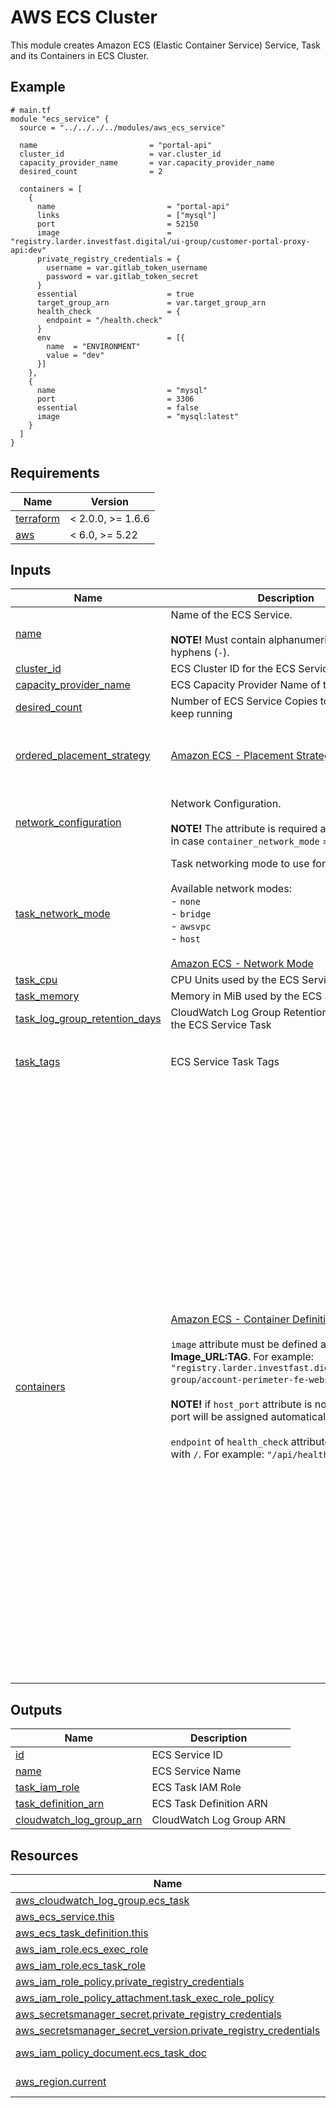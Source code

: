 # AWS ECS Cluster

This module creates Amazon ECS (Elastic Container Service) Service, Task and its Containers in ECS Cluster.

<!-- Next block is generated by terraform-docs following .terraform-docs.yml config -->
<!-- BEGIN_TF_DOCS -->
## Example

```hcl
# main.tf
module "ecs_service" {
  source = "../../../../modules/aws_ecs_service"

  name                         = "portal-api"
  cluster_id                   = var.cluster_id
  capacity_provider_name       = var.capacity_provider_name
  desired_count                = 2

  containers = [
    {
      name                         = "portal-api"
      links                        = ["mysql"]
      port                         = 52150
      image                        = "registry.larder.investfast.digital/ui-group/customer-portal-proxy-api:dev"
      private_registry_credentials = {
        username = var.gitlab_token_username
        password = var.gitlab_token_secret
      }
      essential                    = true
      target_group_arn             = var.target_group_arn
      health_check                 = {
        endpoint = "/health.check"
      }
      env                          = [{
        name  = "ENVIRONMENT"
        value = "dev"
      }]
    },
    {
      name                         = "mysql"
      port                         = 3306
      essential                    = false
      image                        = "mysql:latest"
    }
  ]
}
```

## Requirements

| Name | Version |
|------|---------|
| <a name="requirement_terraform"></a> [terraform](#requirement\_terraform) | < 2.0.0, >= 1.6.6 |
| <a name="requirement_aws"></a> [aws](#requirement\_aws) | < 6.0, >= 5.22 |

## Inputs

| Name | Description | Type | Default | Required |
|------|-------------|------|---------|:--------:|
| <a name="input_name"></a> [name](#input\_name) | Name of the ECS Service.<br><br>**NOTE!** Must contain alphanumeric characters or hyphens (`-`). | `string` | n/a | yes |
| <a name="input_cluster_id"></a> [cluster\_id](#input\_cluster\_id) | ECS Cluster ID for the ECS Service Tasks | `string` | n/a | yes |
| <a name="input_capacity_provider_name"></a> [capacity\_provider\_name](#input\_capacity\_provider\_name) | ECS Capacity Provider Name of the ECS Service | `string` | n/a | yes |
| <a name="input_desired_count"></a> [desired\_count](#input\_desired\_count) | Number of ECS Service Copies to place and keep running | `number` | `1` | no |
| <a name="input_ordered_placement_strategy"></a> [ordered\_placement\_strategy](#input\_ordered\_placement\_strategy) | [Amazon ECS - Placement Strategy](https://docs.aws.amazon.com/AmazonECS/latest/APIReference/API_PlacementStrategy.html) | <pre>object({<br>    type  = string<br>    field = optional(string)<br>  })</pre> | <pre>{<br>  "field": "attribute:ecs.availability-zone",<br>  "type": "spread"<br>}</pre> | no |
| <a name="input_network_configuration"></a> [network\_configuration](#input\_network\_configuration) | Network Configuration.<br><br>**NOTE!** The attribute is required and applied only in case `container_network_mode` = `awsvpc`. | <pre>object({<br>    security_groups = list(string)<br>    subnet_ids      = list(string)<br>  })</pre> | `null` | no |
| <a name="input_task_network_mode"></a> [task\_network\_mode](#input\_task\_network\_mode) | Task networking mode to use for its containers.<br><br>Available network modes:<br>  - `none`<br>  - `bridge`<br>  - `awsvpc`<br>  - `host`<br><br>[Amazon ECS - Network Mode](https://docs.aws.amazon.com/AmazonECS/latest/developerguide/task_definition_parameters.html#network_mode) | `string` | `"bridge"` | no |
| <a name="input_task_cpu"></a> [task\_cpu](#input\_task\_cpu) | CPU Units used by the ECS Service Task | `number` | `256` | no |
| <a name="input_task_memory"></a> [task\_memory](#input\_task\_memory) | Memory in MiB used by the ECS Service Task | `number` | `256` | no |
| <a name="input_task_log_group_retention_days"></a> [task\_log\_group\_retention\_days](#input\_task\_log\_group\_retention\_days) | CloudWatch Log Group Retention Period Days of the ECS Service Task | `number` | `7` | no |
| <a name="input_task_tags"></a> [task\_tags](#input\_task\_tags) | ECS Service Task Tags | <pre>object({<br>    name  = string<br>    value = string<br>  })</pre> | `null` | no |
| <a name="input_containers"></a> [containers](#input\_containers) | [Amazon ECS - Container Definitions](https://docs.aws.amazon.com/AmazonECS/latest/developerguide/task_definition_parameters.html#container_definitions)<br><br>`image` attribute must be defined as **Image\_URL:TAG**. For example: `"registry.larder.investfast.digital/frontend-group/account-perimeter-fe-webserver:latest"`.<br><br>**NOTE!** if `host_port` attribute is not defined, the port will be assigned automatically!<br><br>`endpoint` of `health_check` attribute must start with `/`. For example: `"/api/health"`. | <pre>list(object({<br>    name                         = string<br>    port                         = number<br>    port_range                   = optional(string)<br>    host_port                    = optional(number)<br>    host_port_range              = optional(string)<br>    links                        = optional(list(string), [])<br>    image                        = string<br>    private_registry_credentials = optional(object({<br>      username = string<br>      password = string<br>    }))<br>    essential                    = optional(bool, true)<br>    target_group_arn             = optional(string)<br>    cpu                          = optional(number)<br>    gpu                          = optional(number)<br>    memory                       = optional(number)<br>    memory_reservation           = optional(number)<br>    health_check                 = optional(object({<br>      endpoint     = string<br>      interval     = optional(number, 30),<br>      retries      = optional(number, 3),<br>      timeout      = optional(number, 5),<br>      start_period = optional(number)<br>    }))<br>    env                          = optional(list(object({<br>      name  = string,<br>      value = string<br>    })), [])<br>    env_files                    = optional(list(object({<br>      s3_object_arn = string<br>    })), [])<br>    secret_vars                  = optional(list(object({<br>      name       = string,<br>      secret_arn = string<br>    })), [])<br>    hostname                     = optional(string)<br>    etc_hosts                    = optional(list(object({<br>      hostname   = string<br>      ip_address = string<br>    })), [])<br>    disable_networking           = optional(bool, false)<br>  }))</pre> | n/a | yes |

## Outputs

| Name | Description |
|------|-------------|
| <a name="output_id"></a> [id](#output\_id) | ECS Service ID |
| <a name="output_name"></a> [name](#output\_name) | ECS Service Name |
| <a name="output_task_iam_role"></a> [task\_iam\_role](#output\_task\_iam\_role) | ECS Task IAM Role |
| <a name="output_task_definition_arn"></a> [task\_definition\_arn](#output\_task\_definition\_arn) | ECS Task Definition ARN |
| <a name="output_cloudwatch_log_group_arn"></a> [cloudwatch\_log\_group\_arn](#output\_cloudwatch\_log\_group\_arn) | CloudWatch Log Group ARN |

## Resources

| Name | Type |
|------|------|
| [aws_cloudwatch_log_group.ecs_task](https://registry.terraform.io/providers/hashicorp/aws/latest/docs/resources/cloudwatch_log_group) | resource |
| [aws_ecs_service.this](https://registry.terraform.io/providers/hashicorp/aws/latest/docs/resources/ecs_service) | resource |
| [aws_ecs_task_definition.this](https://registry.terraform.io/providers/hashicorp/aws/latest/docs/resources/ecs_task_definition) | resource |
| [aws_iam_role.ecs_exec_role](https://registry.terraform.io/providers/hashicorp/aws/latest/docs/resources/iam_role) | resource |
| [aws_iam_role.ecs_task_role](https://registry.terraform.io/providers/hashicorp/aws/latest/docs/resources/iam_role) | resource |
| [aws_iam_role_policy.private_registry_credentials](https://registry.terraform.io/providers/hashicorp/aws/latest/docs/resources/iam_role_policy) | resource |
| [aws_iam_role_policy_attachment.task_exec_role_policy](https://registry.terraform.io/providers/hashicorp/aws/latest/docs/resources/iam_role_policy_attachment) | resource |
| [aws_secretsmanager_secret.private_registry_credentials](https://registry.terraform.io/providers/hashicorp/aws/latest/docs/resources/secretsmanager_secret) | resource |
| [aws_secretsmanager_secret_version.private_registry_credentials](https://registry.terraform.io/providers/hashicorp/aws/latest/docs/resources/secretsmanager_secret_version) | resource |
| [aws_iam_policy_document.ecs_task_doc](https://registry.terraform.io/providers/hashicorp/aws/latest/docs/data-sources/iam_policy_document) | data source |
| [aws_region.current](https://registry.terraform.io/providers/hashicorp/aws/latest/docs/data-sources/region) | data source |
<!-- END_TF_DOCS -->